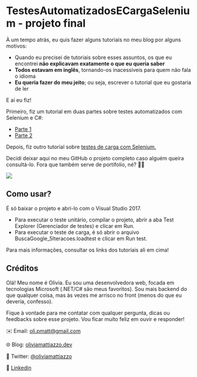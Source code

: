 # TestesAutomatizadosECargaSelenium - projeto final

À um tempo atrás, eu quis fazer alguns tutoriais no meu blog por alguns motivos:
* Quando eu precisei de tutoriais sobre esses assuntos, os que eu encontrei **não explicavam exatamente o que eu queria saber**
* **Todos estavam em inglês**, tornando-os inacessíveis para quem não fala o idioma
* **Eu queria fazer do meu jeito**; ou seja, escrever o tutorial que eu gostaria de ler

E aí eu fiz!

Primeiro, fiz um tutorial em duas partes sobre testes automatizados com Selenium e C#:
* [Parte 1](https://oliviamattiazzo.dev/2020/06/14/testes-automatizados-com-c-e-selenium-parte-1/)
* [Parte 2](https://oliviamattiazzo.dev/2020/06/30/testes-automatizados-com-c-e-selenium-parte-2/)

Depois, fiz outro tutorial sobre [testes de carga com Selenium.](https://oliviamattiazzo.dev/2020/07/10/criando-testes-de-carga-no-visual-studio-com-selenium/)

Decidi deixar aqui no meu GitHub o projeto completo caso alguém queira consultá-lo. Fora que também serve de portifolio, né? :woman_shrugging:

<img src="https://img.shields.io/static/v1?label=VisualStudio&message=2017&color=blue&logo=visual-studio">

## Como usar?
É só baixar o projeto e abrí-lo com o Visual Studio 2017.
* Para executar o teste unitário, compilar o projeto, abrir a aba Test Explorer (Gerenciador de testes) e clicar em Run.
* Para executar o teste de carga, é só abrir o arquivo BuscaGoogle_5Iteracoes.loadtest e clicar em Run test.

Para mais informações, consultar os links dos tutoriais ali em cima!

## Créditos

Olá! Meu nome é Olivia. Eu sou uma desenvolvedora web, focada em tecnologias Microsoft (.NET/C# são meus favoritos). Sou mais backend do que qualquer coisa, mas às vezes me arrisco no front (menos do que eu deveria, confesso).

Fique à vontade para me contatar com qualquer pergunta, dicas ou feedbacks sobre esse projeto. Vou ficar muito feliz em ouvir e responder!

:envelope: Email: oli.pmatt@gmail.com

:globe_with_meridians: Blog: [oliviamattiazzo.dev](http://oliviamattiazzo.dev/)

:hatched_chick: Twitter: [@oliviamattiazzo](https://twitter.com/oliviamattiazzo)

:iphone: [Linkedin](https://www.linkedin.com/in/olivia-pachele-mattiazzo-433a8711b/)
